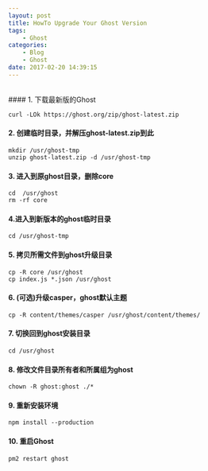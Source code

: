 ```yaml
---
layout: post
title: HowTo Upgrade Your Ghost Version
tags: 
    - Ghost
categories: 
    - Blog
    - Ghost
date: 2017-02-20 14:39:15
---
```


<br>
#### 1. 下载最新版的Ghost

```
curl -LOk https://ghost.org/zip/ghost-latest.zip
```


#### 2. 创建临时目录，并解压ghost-latest.zip到此

```
mkdir /usr/ghost-tmp
unzip ghost-latest.zip -d /usr/ghost-tmp
```

#### 3. 进入到原ghost目录，删除core

```
cd  /usr/ghost
rm -rf core
```

#### 4.进入到新版本的ghost临时目录

```
cd /usr/ghost-tmp
```

#### 5. 拷贝所需文件到ghost升级目录

```
cp -R core /usr/ghost
cp index.js *.json /usr/ghost
```

#### 6. (可选)升级casper，ghost默认主题

```
cp -R content/themes/casper /usr/ghost/content/themes/
```

#### 7. 切换回到ghost安装目录

```
cd /usr/ghost
```

#### 8. 修改文件目录所有者和所属组为ghost

```
chown -R ghost:ghost ./*
```

#### 9. 重新安装环境

```
npm install --production
```

#### 10. 重启Ghost

```
pm2 restart ghost
```

